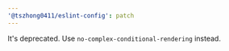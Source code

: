 ```yaml
---
'@tszhong0411/eslint-config': patch
---
```


It's deprecated. Use `no-complex-conditional-rendering` instead.
